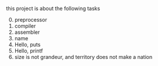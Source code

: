 this project is about the following tasks

0. preprocessor
1. compiler
2. assembler 
3. name 
4. Hello, puts
5. Hello, printf
6. size is not grandeur, and territory does not make a nation




